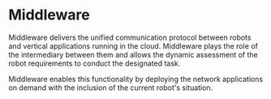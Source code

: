 # Middleware

Middleware delivers the unified communication protocol between robots and vertical applications running in the cloud. Middleware plays the role of the intermediary between them and allows the dynamic assessment of the robot requirements to conduct the designated task. 

Middleware enables this functionality by deploying the network applications on demand with the inclusion of the current robot's situation.